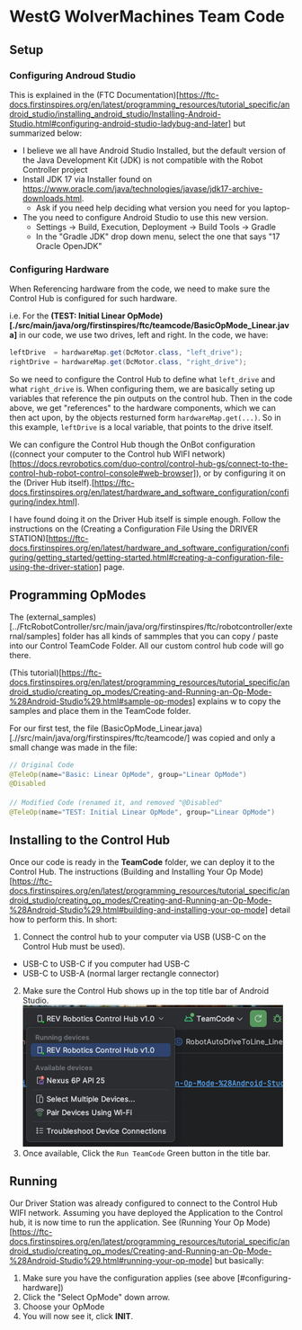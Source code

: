 # WestG WolverMachines Team Code

## Setup 

### Configuring Androud Studio
This is explained in the (FTC Documentation)[https://ftc-docs.firstinspires.org/en/latest/programming_resources/tutorial_specific/android_studio/installing_android_studio/Installing-Android-Studio.html#configuring-android-studio-ladybug-and-later] 
but summarized below:

- I believe we all have Android Studio Installed, but the default version of the Java Development Kit (JDK) is not compatible with the Robot Controller project
- Install JDK 17 via Installer found on https://www.oracle.com/java/technologies/javase/jdk17-archive-downloads.html.
  - Ask if you need help deciding what version you need for you laptop-
- The you need to configure Android Studio to use this new version.
  - Settings -> Build, Execution, Deployment -> Build Tools -> Gradle
  - In the "Gradle JDK" drop down menu,  select the one that says "17 Oracle OpenJDK"

### Configuring Hardware

When Referencing hardware from the code, we need to make sure the Control Hub is configured for 
such hardware.

i.e. For the **(TEST: Initial Linear OpMode)[./src/main/java/org/firstinspires/ftc/teamcode/BasicOpMode_Linear.java]** 
in our code, we use two drives, left and right. In the code, we have:

```java
leftDrive  = hardwareMap.get(DcMotor.class, "left_drive");
rightDrive = hardwareMap.get(DcMotor.class, "right_drive");
```

So we need to configure the Control Hub to define what `left_drive` and what `right_drive` is.  When
configuring them, we are basically seting up variables that reference the pin outputs on the control
hub.  Then in the code above, we get "references" to the hardware components, which we can then
act upon, by the objects resturned form `hardwareMap.get(...)`. So in this example, `leftDrive` is 
a local variable, that points to the drive itself.

We can configure the Control Hub though the OnBot configuration ((connect your computer to the 
Control hub WIFI network)[https://docs.revrobotics.com/duo-control/control-hub-gs/connect-to-the-control-hub-robot-control-console#web-browser]),
or by configuring it on the (Driver Hub itself).[https://ftc-docs.firstinspires.org/en/latest/hardware_and_software_configuration/configuring/index.html].

I have found doing it on the Driver Hub itself is simple enough. Follow the instructions on the
(Creating a Configuration File Using the DRIVER STATION)[https://ftc-docs.firstinspires.org/en/latest/hardware_and_software_configuration/configuring/getting_started/getting-started.html#creating-a-configuration-file-using-the-driver-station] 
page.

## Programming OpModes

The (external_samples)[../FtcRobotController/src/main/java/org/firstinspires/ftc/robotcontroller/external/samples] 
folder has all kinds of sammples that you can copy / paste into our Control TeamCode Folder. All
our custom control hub code will go there.

(This tutorial)[https://ftc-docs.firstinspires.org/en/latest/programming_resources/tutorial_specific/android_studio/creating_op_modes/Creating-and-Running-an-Op-Mode-%28Android-Studio%29.html#sample-op-modes] explains 
w to copy the samples and place them in the TeamCode folder.

For our first test, the file (BasicOpMode_Linear.java)[.//src/main/java/org/firstinspires/ftc/teamcode/]
was copied and only a small change was made in the file:

```java
// Original Code
@TeleOp(name="Basic: Linear OpMode", group="Linear OpMode")
@Disabled

// Modified Code (renamed it, and removed "@Disabled"
@TeleOp(name="TEST: Initial Linear OpMode", group="Linear OpMode")
```

## Installing to the Control Hub
Once our code is ready in the **TeamCode** folder, we can deploy it to the Control Hub. The 
instructions (Building and Installing Your Op Mode)[https://ftc-docs.firstinspires.org/en/latest/programming_resources/tutorial_specific/android_studio/creating_op_modes/Creating-and-Running-an-Op-Mode-%28Android-Studio%29.html#building-and-installing-your-op-mode] 
detail how to perform this.  In short:

1. Connect the control hub to your computer via USB (USB-C on the Control Hub must be used). 
  - USB-C to USB-C if you computer had USB-C
  - USB-C to USB-A (normal larger rectangle connector)
2. Make sure the Control Hub shows up in the top title bar of Android Studio.
  ![img.png](docs/img.png)
3. Once available, Click the `Run TeamCode` Green button in the title bar.

## Running

Our Driver Station was already configured to connect to the Control Hub WIFI network. Assuming you
have deployed the Application to the Control hub, it is now time to run the application. See
(Running Your Op Mode)[https://ftc-docs.firstinspires.org/en/latest/programming_resources/tutorial_specific/android_studio/creating_op_modes/Creating-and-Running-an-Op-Mode-%28Android-Studio%29.html#running-your-op-mode] 
but basically:

1. Make sure you have the configuration applies (see above [#configuring-hardware])
2. Click the "Select OpMode" down arrow.
3. Choose your OpMode
4. You will now see it, click **INIT**.
